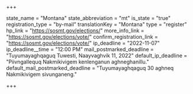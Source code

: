 +++

state_name = "Montana"
state_abbreviation = "mt"
is_state = "true"
registration_type = "by-mail"
translationKey = "Montana"
type = "register"
hp_link = "https://sosmt.gov/elections/"
more_info_link = "https://sosmt.gov/elections/vote/"
confirm_registration_link = "https://sosmt.gov/elections/vote/"
ip_deadline = "2022-11-07"
ip_deadline__time = "12:00 PM"
mail_postmarked_deadline = "Tuyumayaghqaguq Tuwesti, Naayvaghvik 11, 2022"
default_ip_deadline = "Piivngallequq Nakmikivigem kenlenganun aghneghanillu."
default_mail_postmarked_deadline = "Tuyumayaghqaguq 30 aghneq Nakmikivigem sivunganeng."

+++